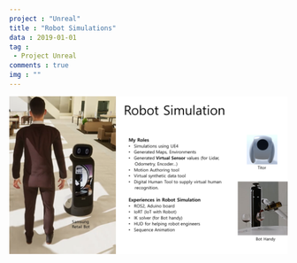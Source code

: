 ```yaml
---
project : "Unreal"
title : "Robot Simulations"
data : 2019-01-01
tag : 
 - Project Unreal
comments : true
img : ""
---
```



![](/Site/assets/posting_img/Projects/RobotSimulations.png)